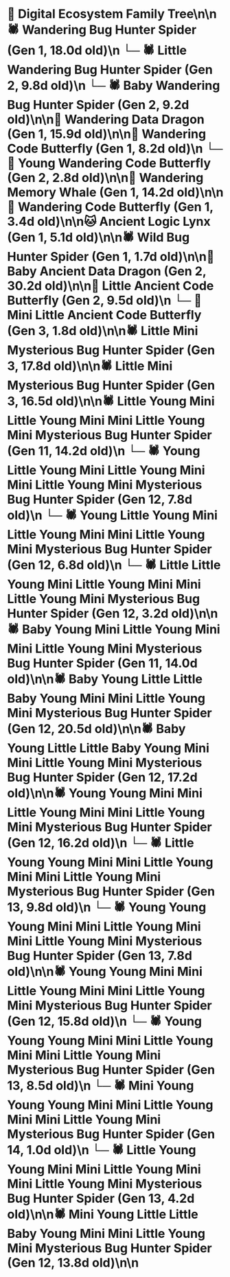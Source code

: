 # 🌳 Digital Ecosystem Family Tree\n\n🕷️ Wandering Bug Hunter Spider (Gen 1, 18.0d old)\n  └─ 🕷️ Little Wandering Bug Hunter Spider (Gen 2, 9.8d old)\n  └─ 🕷️ Baby Wandering Bug Hunter Spider (Gen 2, 9.2d old)\n\n🐉 Wandering Data Dragon (Gen 1, 15.9d old)\n\n🦋 Wandering Code Butterfly (Gen 1, 8.2d old)\n  └─ 🦋 Young Wandering Code Butterfly (Gen 2, 2.8d old)\n\n🐋 Wandering Memory Whale (Gen 1, 14.2d old)\n\n🦋 Wandering Code Butterfly (Gen 1, 3.4d old)\n\n🐱 Ancient Logic Lynx (Gen 1, 5.1d old)\n\n🕷️ Wild Bug Hunter Spider (Gen 1, 1.7d old)\n\n🐉 Baby Ancient Data Dragon (Gen 2, 30.2d old)\n\n🦋 Little Ancient Code Butterfly (Gen 2, 9.5d old)\n  └─ 🦋 Mini Little Ancient Code Butterfly (Gen 3, 1.8d old)\n\n🕷️ Little Mini Mysterious Bug Hunter Spider (Gen 3, 17.8d old)\n\n🕷️ Little Mini Mysterious Bug Hunter Spider (Gen 3, 16.5d old)\n\n🕷️ Little Young Mini Little Young Mini Mini Little Young Mini Mysterious Bug Hunter Spider (Gen 11, 14.2d old)\n  └─ 🕷️ Young Little Young Mini Little Young Mini Mini Little Young Mini Mysterious Bug Hunter Spider (Gen 12, 7.8d old)\n  └─ 🕷️ Young Little Young Mini Little Young Mini Mini Little Young Mini Mysterious Bug Hunter Spider (Gen 12, 6.8d old)\n  └─ 🕷️ Little Little Young Mini Little Young Mini Mini Little Young Mini Mysterious Bug Hunter Spider (Gen 12, 3.2d old)\n\n🕷️ Baby Young Mini Little Young Mini Mini Little Young Mini Mysterious Bug Hunter Spider (Gen 11, 14.0d old)\n\n🕷️ Baby Young Little Little Baby Young Mini Mini Little Young Mini Mysterious Bug Hunter Spider (Gen 12, 20.5d old)\n\n🕷️ Baby Young Little Little Baby Young Mini Mini Little Young Mini Mysterious Bug Hunter Spider (Gen 12, 17.2d old)\n\n🕷️ Young Young Mini Mini Little Young Mini Mini Little Young Mini Mysterious Bug Hunter Spider (Gen 12, 16.2d old)\n  └─ 🕷️ Little Young Young Mini Mini Little Young Mini Mini Little Young Mini Mysterious Bug Hunter Spider (Gen 13, 9.8d old)\n  └─ 🕷️ Young Young Young Mini Mini Little Young Mini Mini Little Young Mini Mysterious Bug Hunter Spider (Gen 13, 7.8d old)\n\n🕷️ Young Young Mini Mini Little Young Mini Mini Little Young Mini Mysterious Bug Hunter Spider (Gen 12, 15.8d old)\n  └─ 🕷️ Young Young Young Mini Mini Little Young Mini Mini Little Young Mini Mysterious Bug Hunter Spider (Gen 13, 8.5d old)\n    └─ 🕷️ Mini Young Young Young Mini Mini Little Young Mini Mini Little Young Mini Mysterious Bug Hunter Spider (Gen 14, 1.0d old)\n  └─ 🕷️ Little Young Young Mini Mini Little Young Mini Mini Little Young Mini Mysterious Bug Hunter Spider (Gen 13, 4.2d old)\n\n🕷️ Mini Young Little Little Baby Young Mini Mini Little Young Mini Mysterious Bug Hunter Spider (Gen 12, 13.8d old)\n\n